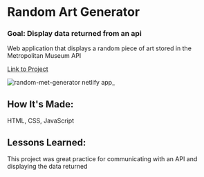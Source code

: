 # Random Art Generator

### Goal: Display data returned from an api

Web application that displays a random piece of art stored in the Metropolitan Museum API

[Link to Project](https://random-met-generator.netlify.app)

![random-met-generator netlify app_](https://user-images.githubusercontent.com/111996055/197096485-1be79fb8-b612-4020-a077-06cd1074dcdd.png)

## How It's Made:
HTML, CSS, JavaScript


## Lessons Learned:
This project was great practice for communicating with an API and displaying the data returned
